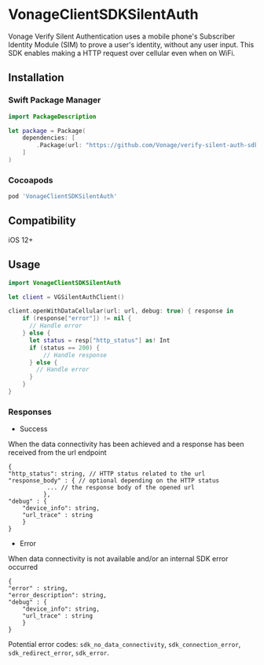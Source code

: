 # VonageClientSDKSilentAuth

Vonage Verify Silent Authentication uses a mobile phone's Subscriber Identity Module (SIM) to prove a user's identity, without any user input. This SDK enables making a HTTP request over cellular even when on WiFi.

## Installation

### Swift Package Manager 

```swift
import PackageDescription

let package = Package(
    dependencies: [
        .Package(url: "https://github.com/Vonage/verify-silent-auth-sdk-ios.git")
    ]
)
```

### Cocoapods

```ruby
pod 'VonageClientSDKSilentAuth'
```

## Compatibility

iOS 12+

## Usage

```swift
import VonageClientSDKSilentAuth

let client = VGSilentAuthClient()

client.openWithDataCellular(url: url, debug: true) { response in
    if (response["error"]) != nil {
      // Handle error
    } else {
      let status = resp["http_status"] as! Int
      if (status == 200) {
          // Handle response
      } else {
        // Handle error
      }
    }
}
```

### Responses

* Success

When the data connectivity has been achieved and a response has been received from the url endpoint
```
{
"http_status": string, // HTTP status related to the url
"response_body" : { // optional depending on the HTTP status
           ... // the response body of the opened url
          },
"debug" : {
    "device_info": string, 
    "url_trace" : string
    }
}
```

* Error 

When data connectivity is not available and/or an internal SDK error occurred

```
{
"error" : string,
"error_description": string,
"debug" : {
    "device_info": string, 
    "url_trace" : string
    }
}
```
Potential error codes: `sdk_no_data_connectivity`, `sdk_connection_error`, `sdk_redirect_error`, `sdk_error`.
